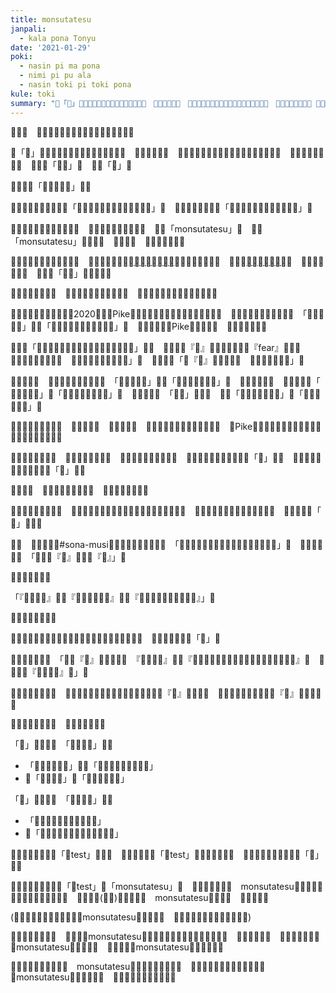 ```yaml
---
title: monsutatesu
janpali:
  - kala pona Tonyu
date: '2021-01-29'
poki:
  - nasin pi ma pona
  - nimi pi pu ala
  - nasin toki pi toki pona
kule: toki
summary: "​󱥂「​󱥽」​󱤧​󱥂​󱥍​󱦗​󱥬​󱦖​󱥔​󱦘​󱥍​󱦗​󱥫​󱥐​󱤼​󱦘​󱦜　​󱤝​󱥆​󱤧​󱥖​󱥁​󱦝　​󱤌​󱤧​󱥽​󱤡​󱥆​󱤧​󱤘​󱥌​󱤉​󱤍​󱥩​󱥞​󱤧​󱤘​󱤷​󱤉​󱥞​󱦜　​󱥁​󱤡​󱥞​󱥎​󱤍​󱥧​󱥆​󱦜 ​󱥎​󱥁​󱤧「​󱥎​󱥽」​󱦜　​󱤌​󱤧「​󱥽」​󱦜"
---
```


**​󱥄​󱤈**​󱦝　​󱥞​󱤑​󱥝​󱥍​󱦗​󱥬​󱦖​󱥔​󱦘​󱤡​󱥬​󱥁​󱤧​󱤘​󱥔​󱤂​󱤀


​󱥂「​󱥽」​󱤧​󱥂​󱥍​󱦗​󱥬​󱦖​󱥔​󱦘​󱥍​󱦗​󱥫​󱥐​󱤼​󱦘​󱦜　​󱤝​󱥆​󱤧​󱥖​󱥁​󱦝　​󱤌​󱤧​󱥽​󱤡​󱥆​󱤧​󱤘​󱥌​󱤉​󱤍​󱥩​󱥞​󱤧​󱤘​󱤷​󱤉​󱥞​󱦜　​󱥁​󱤡​󱥞​󱥎​󱤍​󱥧​󱥆​󱦜　​󱥎​󱥁​󱤧「​󱥎​󱥽」​󱦜　​󱤌​󱤧「​󱥽」​󱦜

​󱥨​󱤝​󱥍​󱥬「​󱥆​󱤧​󱥽​󱤉​󱤑」​󱤧​󱥙

​󱤑​󱥳​󱤡​󱤝​󱥍​󱦗​󱥬​󱥁​󱦘​󱤧「​󱥆​󱤧​󱥌​󱤉​󱥎​󱥽​󱥩​󱤑​󱦜​󱤑​󱤧​󱥎​󱤍」​󱦜　​󱥨​󱤑​󱤆​󱤡​󱤝​󱥬​󱤧​󱤘「​󱥆​󱤧​󱥌​󱤉​󱥽​󱥩​󱤑​󱤡​󱤑​󱤧​󱤖​󱥽」​󱦜

​󱥫​󱥳​󱤡​󱤑​󱤼​󱤧​󱤖​󱤮​󱤉​󱤾​󱥁​󱦜　​󱥆​󱤧​󱥌​󱤉​󱥂​󱥩​󱤿​󱤾​󱥁​󱦜　​󱥂​󱤧「monsutatesu」​󱦜　​󱥨​󱥂「monsutatesu」​󱤧​󱥧​󱥙​󱦜　​󱥆​󱤧​󱥙​󱦜　​󱥂​󱥙​󱤧​󱤾​󱥖​󱥆​󱦜

​󱤖​󱥍​󱦗​󱥂​󱥁​󱦘​󱤧​󱥧​󱥫​󱥐​󱤨​󱦜　​󱥨​󱥞​󱤃​󱤮​󱤉​󱥆​󱤬[​󱤪​󱦢​󱥍​󱦗​󱥬​󱦖​󱥔​󱦘](http://forums.tokipona.org/)​󱤡​󱥞​󱤘​󱤖​󱤮​󱤉​󱥁​󱦝　​󱥫​󱥐​󱤡[​󱤑​󱤧​󱥷​󱥡​󱤉​󱥁​󱥹](http://forums.tokipona.org/viewtopic.php?f=11&t=1646&hilit=monsuta+e&sid=186b530f62b62fa91b6eea3f879c5288)​󱦜　​󱥆​󱤧​󱥡​󱤂​󱤉​󱥁​󱦝　​󱤑​󱤧​󱤙「​󱥽​󱤉」​󱤡​󱤝​󱥆​󱤧​󱥙

​󱤬​󱥬​󱤡​󱥆​󱤧​󱥡​󱤂​󱦜　​󱥫​󱤼​󱤡​󱤑​󱤂​󱤧​󱤃​󱥡​󱤉​󱥆​󱦜　​󱥫​󱤼​󱤡​󱥆​󱤧​󱥶​󱥧​󱤤​󱥍​󱦗​󱤑​󱤼​󱦘​󱦜

​󱥫​󱥳​󱤡​󱥫​󱥣​󱤡​󱤬​󱤏​󱥍​󱦗​󱥜2020​󱦘​󱤡​󱤍Pike​󱤧​󱥷​󱥡​󱤉​󱥁​󱥹​󱤬​󱤰​󱥔​󱥍​󱦗​󱥬​󱦖​󱥔​󱦘​󱦜　​󱤬​󱥫​󱥁​󱤡​󱤑​󱤼​󱤧​󱥎​󱤉​󱥁​󱦝　「​󱥆​󱤧​󱥽​󱤉​󱤑」​󱤧​󱥖「​󱥆​󱤧​󱥌​󱤉​󱥎​󱤍​󱤉​󱥎​󱥽​󱥩​󱤑」​󱦜　​󱥨​󱥷​󱥡​󱥍​󱦗​󱤍Pike​󱦘​󱤧​󱤖​󱥣​󱦜　​󱤑​󱤼​󱤧​󱥬​󱤬​󱥆​󱦜

​󱤑​󱥳​󱤡「​󱥞​󱤙​󱤿​󱥍​󱦗​󱥬󱦐󱤌󱥁󱤧󱤍󱦑​󱦘​󱤬​󱥬​󱦖​󱥔」​󱤀​󱦜　​󱤝​󱥍​󱦗​󱥂『​󱥽』​󱤧​󱥖​󱤂​󱤝​󱥍​󱦗​󱥂『fear』​󱦘​󱥍​󱦗​󱥬󱦐󱤌󱥁󱤧󱤍󱦑​󱦘​󱦜　​󱥬󱦐󱤌󱥁󱤧󱤍󱦑​󱤧​󱤾​󱤀」​󱦜　​󱥨​󱤑​󱤆​󱤡「​󱥂『​󱥽』​󱤧​󱤘​󱤝​󱤼​󱦜　​󱥆​󱤧​󱤾​󱤼​󱤧​󱥔​󱤀」​󱦜

​󱥬​󱤧​󱤈​󱥣​󱦜　​󱥫​󱤡​󱤑​󱤼​󱤧​󱤖​󱥎​󱤉​󱥁​󱦝　「​󱥆​󱤧​󱥽​󱤉​󱤑」​󱤧​󱥖「​󱥆​󱤧​󱤆​󱤉​󱤑​󱥩​󱥽」​󱦜　​󱥁​󱤧​󱤍​󱥧​󱥁​󱦝　​󱤑​󱤼​󱤧​󱥬​󱤉「​󱥆​󱤧​󱥽​󱤉​󱤑」​󱥩「​󱥆​󱤧​󱥌​󱤉​󱥎​󱥽​󱥩​󱤑」​󱦜　​󱤍​󱤆​󱤧​󱤬​󱦜　「​󱥎​󱥽」​󱤧​󱥙​󱦜　​󱥆​󱤧「​󱥎​󱥍​󱦗​󱥷​󱥌​󱤍​󱦘」​󱤇「​󱥎​󱥍​󱦗​󱤖​󱤍​󱦘」​󱦜

​󱤾​󱤡​󱥬​󱥁​󱤧​󱤖​󱥵​󱤼​󱦜　​󱤑​󱤄​󱤧​󱥬​󱦜　​󱤿​󱤼​󱤧​󱤬​󱦜　​󱤤​󱥍​󱦗​󱤑​󱤄​󱦘​󱤧​󱤖​󱥈​󱥧​󱥬​󱥁​󱦜　​󱤍Pike​󱤧​󱥶​󱥩​󱤢​󱤡​󱥬​󱥁​󱤧​󱤈​󱤬​󱤧​󱤈​󱥈​󱤉​󱤤​󱥍​󱦗​󱤑​󱤄​󱦘​󱦜

​󱥔​󱤡​󱥬​󱥁​󱤧​󱤖​󱥐​󱦜　​󱥨​󱥐​󱥆​󱤧​󱥔​󱤼​󱤂​󱦜　​󱥐​󱥆​󱤡​󱤑​󱤄​󱤧​󱥎​󱤉​󱥁​󱦝　​󱥄​󱤙​󱤂​󱤉​󱥂​󱤉​󱤬​󱤸​󱥍​󱦗​󱥂「​󱥽」​󱦘​󱦜　​󱥨​󱤑​󱤼​󱤧​󱤈​󱥡​󱤂​󱤉​󱤿​󱥍​󱦗​󱥂「​󱥽」​󱦘​󱦜

​󱥫​󱤧​󱥩​󱦜　​󱤘​󱤡​󱤌​󱤾​󱤄​󱥁​󱤧​󱥐​󱦜　​󱤘​󱤡​󱥆​󱤧​󱥶​󱦜​󱦜​󱦜

​󱥨​󱥫​󱥤​󱥳​󱤡​󱥆​󱤖​󱥝​󱦜　​󱥫​󱥤​󱥁​󱤡​󱤑​󱤼​󱤧​󱤬​󱥬​󱥰​󱤬​󱤰​󱥔​󱥍​󱦗​󱥬​󱦖​󱥔​󱦘​󱦜　​󱥆​󱤧​󱥇​󱥬​󱤉​󱤌​󱤼​󱤉​󱤻​󱤼​󱤉​󱦜​󱦜​󱦜　​󱤿​󱤾​󱥍​󱦗​󱥂「​󱥽」​󱦗​󱦘​󱦜

​󱤹​󱦜　​󱤕​󱤧​󱤖​󱥧​󱥭#sona-musi​󱤬​󱤰​󱥔​󱥍​󱦗​󱥬​󱦖​󱥔​󱦘​󱦜　「​󱤑󱦐󱤪󱤌󱤚󱤏󱥎󱤎󱦑​󱤧​󱥬​󱤉​󱤌​󱤾​󱤬​󱥬​󱥰」​󱦜　​󱤑​󱤧​󱥬​󱤉​󱥁​󱦜　「​󱥆​󱤡​󱥂『​󱤱』​󱤧​󱤾​󱥂『​󱥽』」​󱦜

​󱥁​󱤧​󱤾​󱤉​󱤑​󱤼​󱦜

「『​󱤴​󱤱​󱤉​󱥆』​󱤧​󱤘『​󱥂​󱤆​󱤉​󱥆​󱥩​󱤱』​󱤧​󱤘『​󱤴​󱥌​󱤉​󱥔​󱥩​󱥆​󱤧​󱥖​󱤱​󱥆』」​󱦜

​󱥁​󱤧​󱤾​󱤼​󱤉​󱤑​󱤼​󱦜

​󱥫​󱥁​󱤡​󱤑󱦐󱤪󱤌󱤚󱤏󱥎󱤎󱦑​󱤧​󱤃​󱤉​󱥂​󱤄​󱤧​󱥷​󱥡​󱤉​󱥁​󱦝　​󱥂​󱥙​󱤧​󱥉​󱤾​󱥖​󱥂「​󱥽」​󱦜

​󱤑​󱤆​󱤧​󱤖​󱤬​󱥬​󱦜　「​󱤀​󱥂『​󱤤』​󱤧​󱤘​󱤍​󱥹​󱦜　『​󱤴​󱤤​󱤉​󱥆』​󱤧​󱤘『​󱤴​󱤆​󱤉​󱥆​󱥩​󱤤​󱦜​󱤴​󱥌​󱤉​󱥵​󱥩​󱥆​󱤡​󱥆​󱤧​󱤖​󱤤』​󱦜　​󱥨​󱥆​󱤧​󱤘『​󱤴​󱤖​󱤤​󱥆』​󱥹」​󱦜

​󱥁​󱤡​󱥬​󱥣​󱥝​󱤧​󱤖​󱦜　​󱤘​󱤡​󱤾​󱥁​󱤧​󱤾​󱥍​󱦗​󱥬​󱦖​󱥔​󱦘​󱤧​󱤾​󱥍​󱦗​󱥂『​󱥽』​󱦘​󱥨​󱤂​󱦜　​󱤑​󱤼​󱤧​󱤃​󱥌​󱤉​󱤿​󱥍​󱦗​󱥂『​󱥽』​󱦘​󱥩​󱥂​󱤆​󱦜

​󱥆​󱤼​󱤧​󱤖​󱥡​󱤉​󱥁​󱦝　​󱤿​󱤾​󱤧​󱤬​󱥂​󱤼​󱦜

「​󱤕」​󱤧​󱥖​󱥆​󱦜　「​󱤴​󱤕​󱤉​󱥆」​󱤧​󱤘
- 「​󱥂​󱥉​󱤉​󱤕​󱤙​󱥆」​󱤧​󱤘「​󱤴​󱤭​󱥵​󱤉​󱥆​󱤡​󱤕​󱤧​󱤬」
- ​󱤇「​󱤴​󱥬​󱤉​󱥆」​󱥖「​󱤴​󱤕​󱤙​󱥰​󱤉​󱥆」

「​󱤶」​󱤧​󱥖​󱥆​󱦜　「​󱤴​󱤶​󱤉​󱥆」​󱤧​󱤘
- 「​󱤴​󱥌​󱤉​󱥆​󱥩​󱥰​󱤴​󱤧​󱤶​󱤉​󱥆」
- ​󱤇「​󱤴​󱥵​󱤡​󱤴​󱥌​󱤉​󱤶​󱥩​󱥆​󱤡​󱥆​󱤧​󱤶」

​󱥫​󱥁​󱤡​󱤑​󱤄​󱤧​󱥬​󱤉「​󱥽test」​󱥩​󱥆​󱦜　​󱤑​󱤧​󱥌​󱤉​󱥂​󱥩「​󱥽test」​󱤡​󱥆​󱤧​󱥡​󱤉​󱥁​󱦝　​󱥆​󱤧​󱥖​󱤂​󱥖​󱤿​󱤾​󱥍​󱦗​󱥂「​󱥽」​󱦘​󱦜

​󱥫​󱤡​󱤑​󱤧​󱥬​󱦖​󱥔​󱤉​󱥂「​󱥽test」​󱥩「monsutatesu」​󱦜　​󱤑​󱤼​󱤧​󱥎​󱤉​󱥁​󱦝　monsutatesu​󱤧​󱤾​󱤼​󱤧​󱤍​󱤼​󱥩​󱤿​󱥍​󱦗​󱥬​󱦖​󱥔​󱦘​󱦜　​󱥨​󱤑​󱤼​󱤆(​󱥖​󱤴)​󱤧​󱥎​󱤉​󱥁​󱦝　monsutatesu​󱤧​󱤻​󱤼​󱦜　​󱥆​󱤧​󱥔​󱤀​󱦜

(​󱥨​󱥫​󱤼​󱤡​󱤑​󱤧​󱥌​󱤉​󱥡​󱥍​󱦗​󱤿monsutatesu​󱦘​󱥩​󱤑​󱥝​󱦜　​󱥁​󱤧​󱤘​󱥈​󱤉​󱤤​󱥍​󱦗​󱤑​󱥝​󱦘​󱤀​󱦜)

​󱥨​󱥫​󱥁​󱤡​󱤄​󱤧​󱥔​󱦜　​󱥫​󱥁​󱤡​󱤿monsutatesu​󱤧​󱤬​󱤿​󱤑​󱥍​󱦗​󱤰​󱥔​󱥍​󱦗​󱥬​󱥔​󱦘​󱦘​󱦜　​󱥆​󱤧​󱤻​󱥩​󱤑​󱦜　​󱥫​󱥁​󱤡​󱤑​󱥍​󱦗​󱥷​󱤂monsutatesu​󱦘​󱤧​󱤈​󱤬​󱦜　​󱥨​󱤑​󱥍​󱦗​󱥷monsutatesu​󱦘​󱤧​󱤈​󱤬​󱥹​󱦜

​󱥁​󱤧​󱤿​󱥍​󱦗​󱥬​󱦖​󱥔​󱦘​󱦜　monsutatesu​󱤧​󱤿​󱥍​󱦗​󱥬​󱦖​󱥔​󱦘​󱦜　​󱤝​󱥮​󱤧​󱤬​󱥬​󱤼​󱥍​󱦗​󱥬​󱦖​󱥔​󱦘​󱦜　​󱤿monsutatesu​󱤧​󱤘​󱤾​󱤉​󱤑​󱦜　​󱥨​󱥆​󱤧​󱤈​󱤬​󱥫​󱤄​󱤧​󱤘​󱥔​󱦜